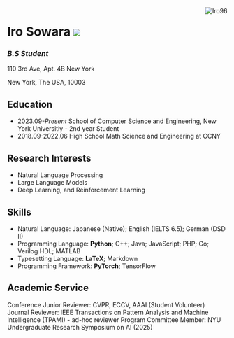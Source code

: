 <img align="right" src="https://komarev.com/ghpvc/?username=Iro96" alt="Iro96" />

# Iro Sowara ![](https://img.shields.io/github/license/Iro96/Iro96)

### *B.S Student*

110 3rd Ave, Apt. 4B New York

New York, The USA, 10003

## Education

- 2023.09-*Present* School of Computer Science and Engineering, New York Universitiy - 2nd year Student
- 2018.09-2022.06 High School Math Science and Engineering at CCNY

## Research Interests

- Natural Language Processing
- Large Language Models
- Deep Learning, and Reinforcement Learning

## Skills

- Natural Language: Japanese (Native); English (IELTS 6.5); German (DSD II)
- Programming Language: **Python**; C++; Java; JavaScript; PHP; Go; Verilog HDL; MATLAB
- Typesetting Language: **LaTeX**; Markdown
- Programming Framework: **PyTorch**; TensorFlow

## Academic Service

Conference Junior Reviewer: CVPR, ECCV, AAAI (Student Volunteer)
Journal Reviewer: IEEE Transactions on Pattern Analysis and Machine Intelligence (TPAMI) - ad-hoc reviewer
Program Committee Member: NYU Undergraduate Research Symposium on AI (2025)
